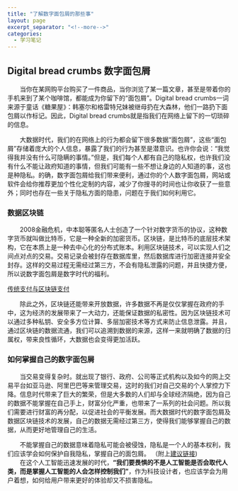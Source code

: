 ```yaml
---
title: "了解数字面包屑的那些事"
layout: page
excerpt_separator: "<!--more-->"
categories:
  - 学习笔记
---  
```


## Digital bread crumbs 数字面包屑

<!--more-->

&emsp;&emsp;当你在某网购平台购买了一件商品，当你浏览了某一篇文章，甚至是带着你的手机来到了某个咖啡馆，都能成为你留下的“面包屑”。Digital bread crumbs一词来源于童话《糖果屋》：韩塞尔和格雷特兄妹被继母扔在大森林，他们一路扔下面包屑以作标记。因此，Digital bread crumbs就是指我们在网络上留下的一切琐碎的信息。

&emsp;&emsp;大数据时代，我们的在网络上的行为都会留下很多数据“面包屑”，这些“面包屑”存储着庞大的个人信息，暴露了我们的行为甚至是潜意识。也许你会说：“我觉得我并没有什么可隐瞒的事情。”但是，我们每个人都有自己的隐私权，也许我们没有什么不能让政府知道的事情，但我们可能有一些不想让身边的人知道的事，这也是种隐私。的确，数字面包屑给我们带来便利，通过你的个人数字面包屑，网站或软件会给你推荐更加个性化定制的内容，减少了你搜寻的时间也让你收获了一些意外；同时也存在一些关于隐私方面的隐患，问题在于我们如何利用它。

### 数据区块链
&emsp;&emsp;2008金融危机，中本聪等匿名人士创造了一个针对数字货币的协议，这种数字货币就叫做比特币，它是一种全新的加密货币。区块链，是比特币的底层技术架构，它在本质上是一种去中心化的分布式账本。利用区块链技术，可以实现人们之间点对点的交易。交易记录会被封存在数据库里，然后数据库进行加密连接并安全封存。这样的交易过程无需经过第三方，不会有隐私泄露的问题，并且快捷方便，所以说数字面包屑是数字时代的福利。

[传统支付与区块链支付](https://blog.csdn.net/zzbtzc1/article/details/82699733)

&emsp;&emsp;除此之外，区块链还能带来开放数据，许多数据不再是仅仅掌握在政府的手中，这为经济的发展带来了一大动力，还能保证数据的私密性。因为区块链技术可以通过多种私钥、安全多方位计算、多层加密技术等方式来防止信息泄露。并且，通过区块链的数据流通，我们可以追溯到数据的来源，这样一来就明确了数据的归属权，带来良性循环，大数据也会变得更加活跃。

### 如何掌握自己的数字面包屑
&emsp;&emsp;当交易变得复杂时。就出现了银行、政府、公司等正式机构以及如今的网上交易平台如亚马逊、阿里巴巴等来管理交易，这时的我们对自己交易的个人掌控力下降。信息时代带来了巨大的繁荣，但是大多数的人们却与全球经济隔绝，因为自己的数据不能掌握在自己手上，财富分化严重，也带来了一系列的社会问题。所以我们需要进行财富的再分配，以促进社会的平衡发展。而大数据时代的数字面包屑及数据区块链技术的发展，自己的数据无需经过第三方，使得我们能够掌握自己的数据，从而更好地管理自己的生活。

&emsp;&emsp;不能掌握自己的数据意味着隐私可能会被侵蚀，隐私是一个人的基本权利，我们应该学会如何保护自我隐私，掌握自己的面包屑。
（附上[建议链接](https://ideas.ted.com/why-online-privacy-matters-and-how-to-protect-yours/))  
&emsp;&emsp;在这个人工智能迅速发展的时代，**“我们要畏惧的不是人工智能是否会取代人类，而是掌握人工智能的人会怎样控制我们”**，作为科技设计者，也应该学会为用户着想，如何给用户带来更好的体验却又不损害隐私。
